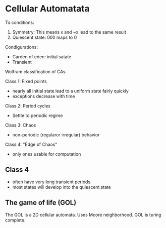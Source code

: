 # Cellular Automatata

To conditions:
1. Symmetry: This means x and ~x lead to the same result
2. Quiescent state: 000 maps to 0

Condigurations:
- Garden of eden: initial satate
- Transient

Wolfram classification of CAs

Class 1: Fixed points
- nearly all initial state lead to a uniform state fairly quickly
- exceptions decrease with time

Class 2: Period cycles
- Settle to periodic regime

Class 3: Chaos
- non-periodic (regularor irregular) behavior

Class 4: "Edge of Chaos"
- only ones usable for computation

## Class 4

- often have very long transient periods.
- most states will develop into the quiescent state

## The game of life (GOL)

The GOL is a 2D cellular automata. Uses Moore neighborhood.
GOL is turing complete.

